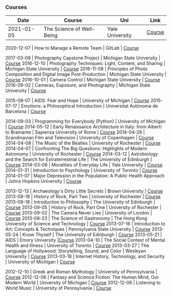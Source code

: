 ### Courses

Date | Course | Uni | Link
--- | --- | --- | ---
2021-01-05 | The Science of Well-Being | Yale University | [Course](https://www.coursera.org/account/accomplishments/verify/HWQRQER3KWSU)

2020-12-07 | How to Manage a Remote Team | GitLab | [Course](https://www.coursera.org/account/accomplishments/verify/VQ9DPWL2X4YS)

2017-03-08 | Photography Capstone Project | Michigan State University | [Course](https://www.coursera.org/account/accomplishments/verify/A2C89QB8Q885)
2016-12-10 | Photography Techniques: Light, Content, and Sharing | Michigan State University | [Course](https://www.coursera.org/account/accomplishments/verify/ZC979L55XJ2Y)
2016-11-08 | Principles of Photo Composition and Digital Image Post-Production | Michigan State University | [Course](https://www.coursera.org/account/accomplishments/verify/EKEBTKVMMQJE)
2016-10-01 | Camera Control | Michigan State University | [Course](https://www.coursera.org/account/accomplishments/verify/R7Y5TJMKJTMP)
2016-09-02 | Cameras, Exposure, and Photography | Michigan State University | [Course](https://www.coursera.org/account/accomplishments/verify/449JFGL28ATU)

2015-08-07 | AIDS: Fear and Hope | University of Michigan | [Course](https://www.coursera.org/learn/aids-fear-hope)
2015-07-17 | Emotions: a Philosophical Introduction | Universitat Autònoma de Barcelona | [Course](https://www.coursera.org/learn/emotions)

2014-09-03 | Programming for Everybody (Python) | University of Michigan | [Course]()
2014-05-12 | Early Renaissance Architecture in Italy: from Alberti to Bramante | Sapienza University of Rome | [Course]()
2014-04-29 | Scandinavian Film and Television | University of Copenhagen | [Course](https://www.coursera.org/learn/scandinavian-movies-tv)
2014-04-08 | The Music of the Beatles | University of Rochester | [Course]()
2014-04-07 | Confronting The Big Questions: Highlights of Modern Astronomy | University of Rochester | [Course](https://www.coursera.org/learn/astronomy)
2014-03-12 | Astrobiology and the Search for Extraterrestrial Life | The University of Edinburgh | [Course](https://www.coursera.org/learn/astrobiology)
2014-03-08 | Moralities of Everyday Life | Yale University | [Course](https://www.coursera.org/learn/moralities)
2014-01-31 | Introduction to Psychology | University of Toronto | [Course](https://www.coursera.org/learn/introduction-psych)
2014-01-07 | Major Depression in the Population: A Public Health Approach | Johns Hopkins University | [Course](https://www.coursera.org/learn/public-health-depression)

2013-12-13 | Archaeology's Dirty Little Secrets | Brown University | [Course]()
2013-09-18 | History of Rock, Part Two | University of Rochester | [Course](https://www.coursera.org/learn/history-of-rock-2)
2013-09-18 | Introduction to Philosophy | The University of Edinburgh | [Course](https://www.coursera.org/learn/philosophy)
2013-09-05 | History of Rock, Part One | University of Rochester | [Course](https://www.coursera.org/learn/history-of-rock)
2013-09-02 | The Camera Never Lies | University of London | [Course](https://www.coursera.org/learn/film-images)
2013-08-23 | The Science of Gastronomy | The Hong Kong University of Science and Technology | [Course](https://www.coursera.org/learn/gastronomy)
2013-07-16 | Introduction to Art: Concepts & Techniques | Pennsylvania State University | [Course]()
2013-05-24 | Know Thyself | The University of Edinburgh | [Course](https://www.coursera.org/learn/know-thyself-the-examined-life)
2013-05-21 | AIDS | Emory University |[Course]()
2013-04-10 | The Social Context of Mental Health and Illness | University of Toronto | [Course](https://www.coursera.org/learn/mental-health)
2013-03-27 | The Language of Hollywood: Storytelling, Sound, and Color | Wesleyan University | [Course]()
2013-03-18 | Internet History, Technology, and Security | University of Michigan | [Course](https://www.coursera.org/learn/internet-history)

2012-12-10 | Greek and Roman Mythology | University of Pennsylvania | [Course](https://www.coursera.org/learn/mythology)
2012-12-06 | Fantasy and Science Fiction: The Human Mind, Our Modern World | University of Michigan | [Course]()
2012-12-06 | Listening to World Music | University of Pennsylvania | [Course]()

